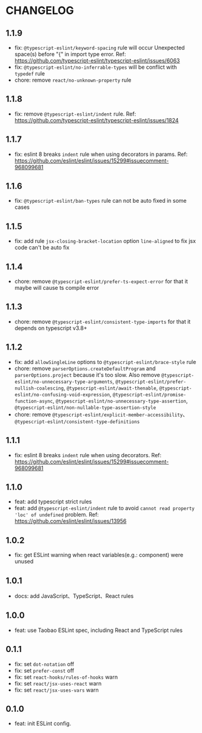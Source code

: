 # CHANGELOG

## 1.1.9

- fix: `@typescript-eslint/keyword-spacing` rule will occur Unexpected space(s) before "{" in import type error. Ref: <https://github.com/typescript-eslint/typescript-eslint/issues/6063>
- fix: `@typescript-eslint/no-inferrable-types` will be conflict with `typedef` rule
- chore: remove `react/no-unknown-property` rule

## 1.1.8

- fix: remove `@typescript-eslint/indent` rule. Ref: <https://github.com/typescript-eslint/typescript-eslint/issues/1824>

## 1.1.7

- fix: eslint 8 breaks `indent` rule when using decorators in params. Ref: <https://github.com/eslint/eslint/issues/15299#issuecomment-968099681>

## 1.1.6

- fix: `@typescript-eslint/ban-types` rule can not be auto fixed in some cases

## 1.1.5

- fix: add rule `jsx-closing-bracket-location` option `line-aligned` to fix jsx code can't be auto fix

## 1.1.4

- chore: remove `@typescript-eslint/prefer-ts-expect-error` for that it maybe will cause ts compile error

## 1.1.3

- chore: remove `@typescript-eslint/consistent-type-imports` for that it depends on typescript v3.8+

## 1.1.2

- fix: add `allowSingleLine` options to `@typescript-eslint/brace-style` rule
- chore: remove `parserOptions.createDefaultProgram` and `parserOptions.project` because it's too slow. Also remove `@typescript-eslint/no-unnecessary-type-arguments`, `@typescript-eslint/prefer-nullish-coalescing`, `@typescript-eslint/await-thenable`, `@typescript-eslint/no-confusing-void-expression`, `@typescript-eslint/promise-function-async`, `@typescript-eslint/no-unnecessary-type-assertion`, `@typescript-eslint/non-nullable-type-assertion-style`
- chore: remove `@typescript-eslint/explicit-member-accessibility`、`@typescript-eslint/consistent-type-definitions`

## 1.1.1

- fix: eslint 8 breaks `indent` rule when using decorators. Ref: <https://github.com/eslint/eslint/issues/15299#issuecomment-968099681>

## 1.1.0

- feat: add typescript strict rules
- feat: add `@typescript-eslint/indent` rule to avoid `cannot read property 'loc' of undefined` problem. Ref: <https://github.com/eslint/eslint/issues/13956>

## 1.0.2

- fix: get ESLint warning when react variables(e.g.: component) were unused

## 1.0.1

- docs: add JavaScript、TypeScript、React rules

## 1.0.0

- feat: use Taobao ESLint spec, including React and TypeScript rules

## 0.1.1

- fix: set `dot-notation` off
- fix: set `prefer-const` off
- fix: set `react-hooks/rules-of-hooks` warn
- fix: set `react/jsx-uses-react` warn
- fix: set `react/jsx-uses-vars` warn

## 0.1.0

- feat: init ESLint config.

